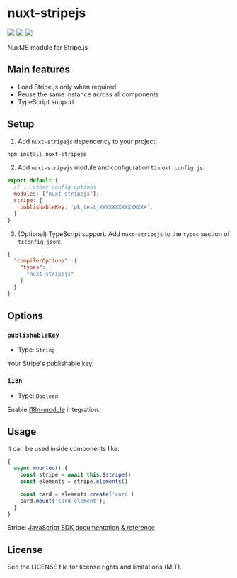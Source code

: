 # nuxt-stripejs

<a href="https://www.npmjs.com/package/nuxt-stripejs"><img src="https://img.shields.io/npm/v/nuxt-stripejs?style=flat-square"></a> <a href="https://www.npmjs.com/package/nuxt-stripejs"><img src="https://img.shields.io/npm/dt/nuxt-stripejs?style=flat-square"></a> <a href="#"><img src="https://img.shields.io/github/license/dogchef-be/nuxt-stripejs?style=flat-square"></a>

NuxtJS module for Stripe.js

## Main features

- Load Stripe.js only when required
- Reuse the same instance across all components
- TypeScript support

## Setup

1. Add `nuxt-stripejs` dependency to your project:

```bash
npm install nuxt-stripejs
```

2. Add `nuxt-stripejs` module and configuration to `nuxt.config.js`:

```js
export default {
  // ...other config options  
  modules: ["nuxt-stripejs"];
  stripe: {
    publishableKey: 'pk_test_XXXXXXXXXXXXXXX',
  }
}
```

3. (Optional) TypeScript support. Add `nuxt-stripejs` to the `types` section of `tsconfig.json`:
```json
{
  "compilerOptions": {
    "types": [
      "nuxt-stripejs"
    ]
  }
}
```

## Options

### `publishableKey`

- Type: `String`

Your Stripe's publishable key.

### `i18n`

- Type: `Boolean`

Enable [i18n-module](https://github.com/nuxt-community/i18n-module) integration.

## Usage

It can be used inside components like:

```js
{
  async mounted() {
    const stripe = await this.$stripe()
    const elements = stripe.elements()

    const card = elements.create('card')
    card.mount('card-element');
  }
}
```

Stripe: [JavaScript SDK documentation & reference](https://stripe.com/docs/js)

## License

See the LICENSE file for license rights and limitations (MIT).
